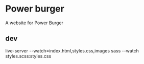 # Power burger
A website for Power Burger
## dev
live-server --watch=index.html,styles.css,images
sass --watch styles.scss:styles.css